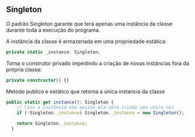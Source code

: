 ## Singleton

O padrão Singleton garante que terá apenas uma instância da classe durante toda a execução do programa.

A instância da classe é armazenada em uma propriedade estática:

```ts
private static _instance: Singleton;
```

Torna o construtor privado impedindo a criação de novas instâncias fora da própria classe:

```ts
private constructor() {}
```

Metodo publico e estático que retorna a única instancia da classe

```ts
public static get instance(): Singleton {
    // Caso a instância não existe ela sera criada uma unica vez
    if (!Singleton._instance) Singleton._instance = new Singleton();

    return Singleton._instance;
  }
```
